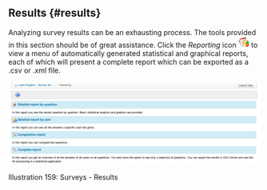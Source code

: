 ## Results {#results}

Analyzing survey results can be an exhausting process. The tools provided in this section should be of great assistance. Click the _Reporting_ icon ![](../assets/graphics295.png) to view a menu of automatically generated statistical and graphical reports, each of which will present a complete report which can be exported as a .csv or .xml file.

![](../assets/images227.png)

Illustration 159: Surveys - Results